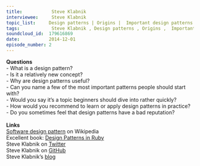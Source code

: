 ```yaml
--- 
title:           Steve Klabnik 
interviewee:     Steve Klabnik 
topic_list:     Design patterns | Origins |  Important design patterns | Useful | Learn & apply | Bad reputation
tags:            Steve Klabnik , Design patterns , Origins ,  Important design patterns , Useful , Learn  apply , Bad reputation
soundcloud_id:  179616869
date:           2014-12-01
episode_number: 2
---
```


<p class="show_notes_display"><b>Questions<br></b>- What is a design pattern?<br>- Is it a relatively new concept?<b><br></b>- Why are design patterns useful?<br>- Can you name a few of the most important patterns people should start with?<br>- Would you say it’s a topic beginners should dive into rather quickly?<br>- How would you recommend to learn or apply design patterns in practice?<br>- Do you sometimes feel that design patterns have a bad reputation?<br><br><b>Links<br></b><a rel="nofollow" target="_blank" href="http://en.wikipedia.org/wiki/Software_design_pattern">Software design pattern</a> on Wikipedia<br>Excellent book: <a rel="nofollow" target="_blank" href="http://www.amazon.com/Design-Patterns-Ruby-Russ-Olsen/dp/0321490452">Design Patterns in Ruby</a><b><br></b>Steve Klabnik on <a rel="nofollow" target="_blank" href="https://twitter.com/steveklabnik">Twitter</a><br>Steve Klabnik on <a rel="nofollow" target="_blank" href="https://github.com/steveklabnik">GitHub</a><br>Steve Klabnik’s <a rel="nofollow" target="_blank" href="http://blog.steveklabnik.com/">blog</a><br><br><b><br></b></p>
